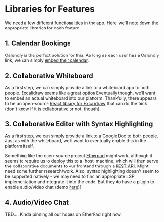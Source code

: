 # Libraries for Features

We need a few different functionalities in the app. Here, we'll note down the appropriate libraries for each feature

## 1. Calendar Bookings
Calendly is the perfect solution for this. As long as each user has a Calendly link, we can simply [embed their calendar](https://help.calendly.com/hc/en-us/articles/223147027-Embed-options-overview?tab=general).

## 2. Collaborative Whiteboard
As a first step, we can simply provide a link to a whiteboard app to both people. [Excalidraw](https://excalidraw.com/) seems like a great option
Eventually though, we'll want to embed an actual whiteboard into our platform. Thankfully, there appears to be an open-source [React library for Excalidraw](https://github.com/excalidraw/excalidraw) that can do the trick (don't know if it is collaborative or not, though).

## 3. Collaborative Editor with Syntax Highlighting
As a first step, we can simply provide a link to a Google Doc to both people.
Just as with the whiteboard, we'll want to eventually enable this in the platform itself. 

Something like the open-source project [Etherpad](https://etherpad.org/#) might work, although it seems to require us to deploy this to a 'host' machine, which will then serve the collaborative documents to our frontend through a [REST API](https://etherpad.org/doc/latest/#index_http-api). Might need some further research/work. 
Also, syntax highlighting doesn't seem to be supported natively - we may need to find an appropriate LSP implementation and integrate it into the code.
But they do have a plugin to enable audio/video chat (demo [here](https://video.etherpad.com/))!

## 4. Audio/Video Chat
TBD....
Kinda pinning all our hopes on EtherPad right now.
